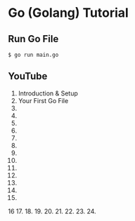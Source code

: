 # Go (Golang) Tutorial

## Run Go File

`$ go run main.go`

## YouTube

1. Introduction & Setup
2. Your First Go File
3.
4.
5.
6.
7.
8.
9.
10.
11.
12.
13.
14.
15.
16
17.
18.
19.
20.
21.
22.
23.
24.